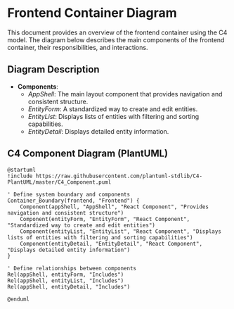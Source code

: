 # Frontend Container Diagram

This document provides an overview of the frontend container using the C4 model. The diagram below describes the main components of the frontend container, their responsibilities, and interactions.

## Diagram Description

- **Components**:
  - _AppShell_: The main layout component that provides navigation and consistent structure.
  - _EntityForm_: A standardized way to create and edit entities.
  - _EntityList_: Displays lists of entities with filtering and sorting capabilities.
  - _EntityDetail_: Displays detailed entity information.

## C4 Component Diagram (PlantUML)

```plantuml
@startuml
!include https://raw.githubusercontent.com/plantuml-stdlib/C4-PlantUML/master/C4_Component.puml

' Define system boundary and components
Container_Boundary(frontend, "Frontend") {
    Component(appShell, "AppShell", "React Component", "Provides navigation and consistent structure")
    Component(entityForm, "EntityForm", "React Component", "Standardized way to create and edit entities")
    Component(entityList, "EntityList", "React Component", "Displays lists of entities with filtering and sorting capabilities")
    Component(entityDetail, "EntityDetail", "React Component", "Displays detailed entity information")
}

' Define relationships between components
Rel(appShell, entityForm, "Includes")
Rel(appShell, entityList, "Includes")
Rel(appShell, entityDetail, "Includes")

@enduml
```

